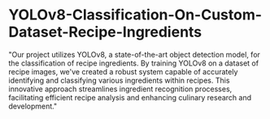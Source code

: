 # YOLOv8-Classification-On-Custom-Dataset-Recipe-Ingredients
"Our project utilizes YOLOv8, a state-of-the-art object detection model, for the classification of recipe ingredients. By training YOLOv8 on a dataset of recipe images, we've created a robust system capable of accurately identifying and classifying various ingredients within recipes. This innovative approach streamlines ingredient recognition processes, facilitating efficient recipe analysis and enhancing culinary research and development."
